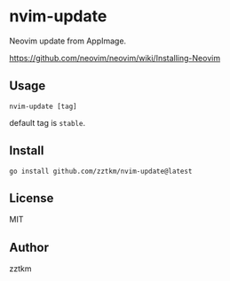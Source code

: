 # nvim-update

Neovim update from AppImage.

https://github.com/neovim/neovim/wiki/Installing-Neovim

## Usage

```
nvim-update [tag]
```

default tag is `stable`.

## Install

```
go install github.com/zztkm/nvim-update@latest
```

## License

MIT


## Author

zztkm

